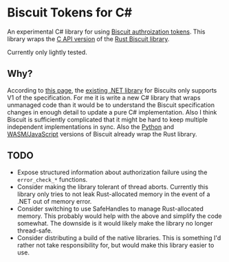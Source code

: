 # Biscuit Tokens for C\#

An experimental C# library for using [Biscuit authroization tokens](https://www.biscuitsec.org/).
This library wraps the
[C API version](https://github.com/eclipse-biscuit/biscuit-rust/blob/main/biscuit-capi/README.md)
of the
[Rust Biscuit library](https://github.com/eclipse-biscuit/biscuit-rust/).

Currently only lightly tested.

## Why?

According to [this page](https://github.com/eclipse-biscuit/biscuit), the
[existing .NET library](https://github.com/dmunch/biscuit-net) for Biscuits only supports V1 of the
specification. For me it is write a new C# library that wraps unmanaged code than it would be to
understand the Biscuit specification changes in enough detail to update a pure C# implementation.
Also I think Biscuit is sufficiently complicated that it might be hard to keep multiple independent
implementations in sync. Also the
[Python](https://github.com/eclipse-biscuit/biscuit-python/) and
[WASM/JavaScript](https://github.com/eclipse-biscuit/biscuit-wasm)
versions of Biscuit already wrap the Rust library.

## TODO

* Expose structured information about authorization failure using the `error_check_*` functions.
* Consider making the library tolerant of thread aborts. Currently this library only tries to not
  leak Rust-allocated memory in the event of a .NET out of memory error.
* Consider switching to use SafeHandles to manage Rust-allocated memory. This probably would help
  with the above and simplify the code somewhat. The downside is it would likely make the library no
  longer thread-safe.
* Consider distributing a build of the native libraries. This is something I'd rather not take
  responsibility for, but would make this library easier to use.
